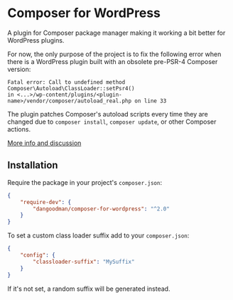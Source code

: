 # Composer for WordPress
A plugin for Composer package manager making it working a bit better for WordPress plugins.

For now, the only purpose of the project is to fix the following error when there is a WordPress plugin built with an obsolete pre-PSR-4 Composer version:
```
Fatal error: Call to undefined method Composer\Autoload\ClassLoader::setPsr4()
in <...>/wp-content/plugins/<plugin-name>/vendor/composer/autoload_real.php on line 33
```

The plugin patches Composer's autoload scripts every time they are changed due to `composer install`, `composer update`, or other Composer actions.

<a href="https://github.com/composer/composer/issues/3852">More info and discussion</a>

## Installation

Require the package in your project's `composer.json`:
```json
{
    "require-dev": {
        "dangoodman/composer-for-wordpress": "^2.0"
    }
}
```

To set a custom class loader suffix add to your `composer.json`:
```json
{
    "config": {
        "classloader-suffix": "MySuffix"
    }
}
```
If it's not set, a random suffix will be generated instead.
